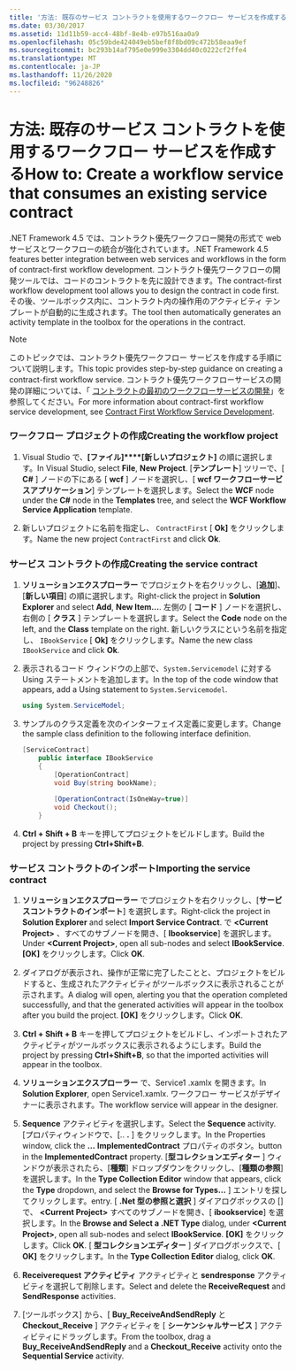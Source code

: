 ```yaml
---
title: '方法: 既存のサービス コントラクトを使用するワークフロー サービスを作成する'
ms.date: 03/30/2017
ms.assetid: 11d11b59-acc4-48bf-8e4b-e97b516aa0a9
ms.openlocfilehash: 05c59bde424049eb5bef8f8bd09c472b58eaa9ef
ms.sourcegitcommit: bc293b14af795e0e999e3304dd40c0222cf2ffe4
ms.translationtype: MT
ms.contentlocale: ja-JP
ms.lasthandoff: 11/26/2020
ms.locfileid: "96248826"
---
```

# <a name="how-to-create-a-workflow-service-that-consumes-an-existing-service-contract"></a><span data-ttu-id="10a68-102">方法: 既存のサービス コントラクトを使用するワークフロー サービスを作成する</span><span class="sxs-lookup"><span data-stu-id="10a68-102">How to: Create a workflow service that consumes an existing service contract</span></span>

<span data-ttu-id="10a68-103">.NET Framework 4.5 では、コントラクト優先ワークフロー開発の形式で web サービスとワークフローの統合が強化されています。</span><span class="sxs-lookup"><span data-stu-id="10a68-103">.NET Framework 4.5 features better integration between web services and workflows in the form of contract-first workflow development.</span></span> <span data-ttu-id="10a68-104">コントラクト優先ワークフローの開発ツールでは、コードのコントラクトを先に設計できます。</span><span class="sxs-lookup"><span data-stu-id="10a68-104">The contract-first workflow development tool allows you to design the contract in code first.</span></span> <span data-ttu-id="10a68-105">その後、ツールボックス内に、コントラクト内の操作用のアクティビティ テンプレートが自動的に生成されます。</span><span class="sxs-lookup"><span data-stu-id="10a68-105">The tool then automatically generates an activity template in the toolbox for the operations in the contract.</span></span>  
  
> [!NOTE]
> <span data-ttu-id="10a68-106">このトピックでは、コントラクト優先ワークフロー サービスを作成する手順について説明します。</span><span class="sxs-lookup"><span data-stu-id="10a68-106">This topic provides step-by-step guidance on creating a contract-first workflow service.</span></span> <span data-ttu-id="10a68-107">コントラクト優先ワークフローサービスの開発の詳細については、「 [コントラクトの最初のワークフローサービスの開発](contract-first-workflow-service-development.md)」を参照してください。</span><span class="sxs-lookup"><span data-stu-id="10a68-107">For more information about contract-first workflow service development, see [Contract First Workflow Service Development](contract-first-workflow-service-development.md).</span></span>  
  
### <a name="creating-the-workflow-project"></a><span data-ttu-id="10a68-108">ワークフロー プロジェクトの作成</span><span class="sxs-lookup"><span data-stu-id="10a68-108">Creating the workflow project</span></span>  
  
1. <span data-ttu-id="10a68-109">Visual Studio で、**[ファイル]\*\*\*\*[新しいプロジェクト]** の順に選択します。</span><span class="sxs-lookup"><span data-stu-id="10a68-109">In Visual Studio, select **File**, **New Project**.</span></span> <span data-ttu-id="10a68-110">[**テンプレート**] ツリーで、[ **C#** ] ノードの下にある [ **wcf** ] ノードを選択し、[ **wcf ワークフローサービスアプリケーション**] テンプレートを選択します。</span><span class="sxs-lookup"><span data-stu-id="10a68-110">Select the **WCF** node under the **C#** node in the **Templates** tree, and select the **WCF Workflow Service Application** template.</span></span>  
  
2. <span data-ttu-id="10a68-111">新しいプロジェクトに名前を指定し、 `ContractFirst` [ **Ok]** をクリックします。</span><span class="sxs-lookup"><span data-stu-id="10a68-111">Name the new project `ContractFirst` and click **Ok**.</span></span>  
  
### <a name="creating-the-service-contract"></a><span data-ttu-id="10a68-112">サービス コントラクトの作成</span><span class="sxs-lookup"><span data-stu-id="10a68-112">Creating the service contract</span></span>  
  
1. <span data-ttu-id="10a68-113">**ソリューションエクスプローラー** でプロジェクトを右クリックし、[**追加**]、[**新しい項目**] の順に選択します。</span><span class="sxs-lookup"><span data-stu-id="10a68-113">Right-click the project in **Solution Explorer** and select **Add**, **New Item…**.</span></span> <span data-ttu-id="10a68-114">左側の [ **コード** ] ノードを選択し、右側の [ **クラス** ] テンプレートを選択します。</span><span class="sxs-lookup"><span data-stu-id="10a68-114">Select the **Code** node on the left, and the **Class** template on the right.</span></span> <span data-ttu-id="10a68-115">新しいクラスにという名前を指定し、 `IBookService` [ **Ok]** をクリックします。</span><span class="sxs-lookup"><span data-stu-id="10a68-115">Name the new class `IBookService` and click **Ok**.</span></span>  
  
2. <span data-ttu-id="10a68-116">表示されるコード ウィンドウの上部で、`System.Servicemodel` に対する Using ステートメントを追加します。</span><span class="sxs-lookup"><span data-stu-id="10a68-116">In the top of the code window that appears, add a Using statement to `System.Servicemodel`.</span></span>  
  
    ```csharp  
    using System.ServiceModel;  
    ```  
  
3. <span data-ttu-id="10a68-117">サンプルのクラス定義を次のインターフェイス定義に変更します。</span><span class="sxs-lookup"><span data-stu-id="10a68-117">Change the sample class definition to the following interface definition.</span></span>  
  
    ```csharp  
    [ServiceContract]  
        public interface IBookService  
        {  
            [OperationContract]  
            void Buy(string bookName);  
  
            [OperationContract(IsOneWay=true)]  
            void Checkout();  
        }  
    ```  
  
4. <span data-ttu-id="10a68-118">**Ctrl + Shift + B** キーを押してプロジェクトをビルドします。</span><span class="sxs-lookup"><span data-stu-id="10a68-118">Build the project by pressing **Ctrl+Shift+B**.</span></span>  
  
### <a name="importing-the-service-contract"></a><span data-ttu-id="10a68-119">サービス コントラクトのインポート</span><span class="sxs-lookup"><span data-stu-id="10a68-119">Importing the service contract</span></span>  
  
1. <span data-ttu-id="10a68-120">**ソリューションエクスプローラー** でプロジェクトを右クリックし、[**サービスコントラクトのインポート**] を選択します。</span><span class="sxs-lookup"><span data-stu-id="10a68-120">Right-click the project in **Solution Explorer** and select **Import Service Contract**.</span></span> <span data-ttu-id="10a68-121">で **\<Current Project>** 、すべてのサブノードを開き、[ **Ibookservice**] を選択します。</span><span class="sxs-lookup"><span data-stu-id="10a68-121">Under **\<Current Project>**, open all sub-nodes and select **IBookService**.</span></span> <span data-ttu-id="10a68-122">**[OK]** をクリックします。</span><span class="sxs-lookup"><span data-stu-id="10a68-122">Click **OK**.</span></span>  
  
2. <span data-ttu-id="10a68-123">ダイアログが表示され、操作が正常に完了したことと、プロジェクトをビルドすると、生成されたアクティビティがツールボックスに表示されることが示されます。</span><span class="sxs-lookup"><span data-stu-id="10a68-123">A dialog will open, alerting you that the operation completed successfully, and that the generated activities will appear in the toolbox after you build the project.</span></span> <span data-ttu-id="10a68-124">**[OK]** をクリックします。</span><span class="sxs-lookup"><span data-stu-id="10a68-124">Click **OK**.</span></span>  
  
3. <span data-ttu-id="10a68-125">**Ctrl + Shift + B** キーを押してプロジェクトをビルドし、インポートされたアクティビティがツールボックスに表示されるようにします。</span><span class="sxs-lookup"><span data-stu-id="10a68-125">Build the project by pressing **Ctrl+Shift+B**, so that the imported activities will appear in the toolbox.</span></span>  
  
4. <span data-ttu-id="10a68-126">**ソリューションエクスプローラー** で、Service1 .xamlx を開きます。</span><span class="sxs-lookup"><span data-stu-id="10a68-126">In **Solution Explorer**, open Service1.xamlx.</span></span> <span data-ttu-id="10a68-127">ワークフロー サービスがデザイナーに表示されます。</span><span class="sxs-lookup"><span data-stu-id="10a68-127">The workflow service will appear in the designer.</span></span>  
  
5. <span data-ttu-id="10a68-128">**Sequence** アクティビティを選択します。</span><span class="sxs-lookup"><span data-stu-id="10a68-128">Select the **Sequence** activity.</span></span> <span data-ttu-id="10a68-129">[プロパティウィンドウで、[.. **.** ] をクリックします。</span><span class="sxs-lookup"><span data-stu-id="10a68-129">In the Properties window, click the **…**</span></span> <span data-ttu-id="10a68-130">**ImplementedContract** プロパティのボタン。</span><span class="sxs-lookup"><span data-stu-id="10a68-130">button in the **ImplementedContract** property.</span></span> <span data-ttu-id="10a68-131">[**型コレクションエディター** ] ウィンドウが表示されたら、[**種類**] ドロップダウンをクリックし、[**種類の参照**] を選択します。</span><span class="sxs-lookup"><span data-stu-id="10a68-131">In the **Type Collection Editor** window that appears, click the **Type** dropdown, and select the **Browse for Types…**</span></span> <span data-ttu-id="10a68-132">] エントリを探してクリックします。</span><span class="sxs-lookup"><span data-stu-id="10a68-132">entry.</span></span> <span data-ttu-id="10a68-133">[ **.Net 型の参照と選択** ] ダイアログボックスの [] で、 **\<Current Project>** すべてのサブノードを開き、[ **ibookservice**] を選択します。</span><span class="sxs-lookup"><span data-stu-id="10a68-133">In the **Browse and Select a .NET Type** dialog, under **\<Current Project>**, open all sub-nodes and select **IBookService**.</span></span> <span data-ttu-id="10a68-134">**[OK]** をクリックします。</span><span class="sxs-lookup"><span data-stu-id="10a68-134">Click **OK**.</span></span> <span data-ttu-id="10a68-135">[ **型コレクションエディター** ] ダイアログボックスで、[ **OK]** をクリックします。</span><span class="sxs-lookup"><span data-stu-id="10a68-135">In the **Type Collection Editor** dialog, click **OK**.</span></span>  
  
6. <span data-ttu-id="10a68-136">**Receiverequest アクティビティ** アクティビティと **sendresponse** アクティビティを選択して削除します。</span><span class="sxs-lookup"><span data-stu-id="10a68-136">Select and delete the **ReceiveRequest** and **SendResponse** activities.</span></span>  
  
7. <span data-ttu-id="10a68-137">[ツールボックス] から、[ **Buy_ReceiveAndSendReply** と **Checkout_Receive** ] アクティビティを [ **シーケンシャルサービス** ] アクティビティにドラッグします。</span><span class="sxs-lookup"><span data-stu-id="10a68-137">From the toolbox, drag a **Buy_ReceiveAndSendReply** and a **Checkout_Receive** activity onto the **Sequential Service** activity.</span></span>
